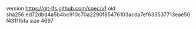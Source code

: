 version https://git-lfs.github.com/spec/v1
oid sha256:ed72dbd4a5b4bc910c70a2290f85476103acda7ef633537713eae50f4311fbfa
size 4697
